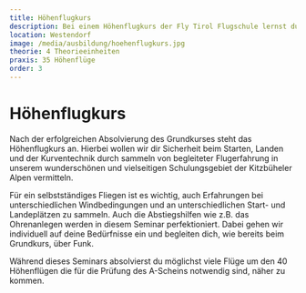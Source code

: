 ```yaml
---
title: Höhenflugkurs
description: Bei einem Höhenflugkurs der Fly Tirol Flugschule lernst du unter der Begleitung von absoluten Profis Sicherheit beim Starten, Landen und der Kurventechnik. Während dieses Seminars absolvierst du möglichst viele Flüge um den 40 Höhenflügen die für die Prüfung des A-Scheins notwendig sind, näher zu kommen.
location: Westendorf
image: /media/ausbildung/hoehenflugkurs.jpg
theorie: 4 Theorieeinheiten
praxis: 35 Höhenflüge
order: 3
---
```


# Höhenflugkurs

Nach der erfolgreichen Absolvierung des Grundkurses steht das Höhenflugkurs an. Hierbei wollen wir dir Sicherheit beim Starten, Landen und der Kurventechnik durch sammeln von begleiteter Flugerfahrung in unserem wunderschönen und vielseitigen Schulungsgebiet der Kitzbüheler Alpen vermitteln. 

Für ein selbstständiges Fliegen ist es wichtig, auch Erfahrungen bei unterschiedlichen Windbedingungen und an unterschiedlichen Start- und Landeplätzen zu sammeln. Auch die Abstiegshilfen wie z.B. das Ohrenanlegen werden in diesem Seminar perfektioniert. Dabei gehen wir individuell auf deine Bedürfnisse ein und begleiten dich, wie bereits beim Grundkurs, über Funk. 

Während dieses Seminars absolvierst du möglichst viele Flüge um den 40 Höhenflügen die für die Prüfung des A-Scheins notwendig sind, näher zu kommen.
